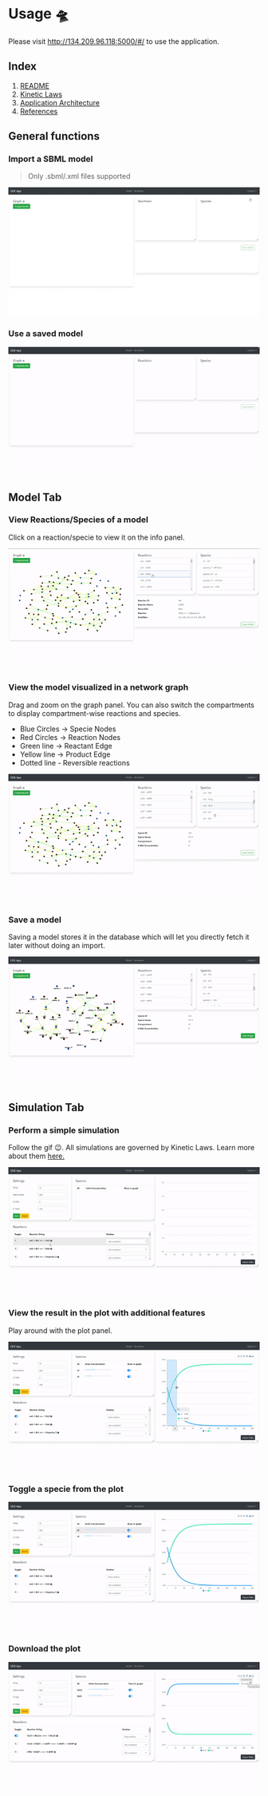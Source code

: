 # Usage 🛸

Please visit http://134.209.96.118:5000/#/ to use the application.

## Index

1. [README](../README.md)
2. [Kinetic Laws](kinetic-laws.md)
3. [Application Architecture](architecture.md)
4. [References](references.md)

## General functions

### Import a SBML model

> Only .sbml/.xml files supported

![Import Model Demo](assets/demo-import-model.gif)

### Use a saved model

![Saved Models Demo](assets/demo-saved-models.gif)

## Model Tab

### View Reactions/Species of a model

Click on a reaction/specie to view it on the info panel.

![View Reaction/Specie Demo](assets/demo-view-reaction-specie.gif)

### View the model visualized in a network graph

Drag and zoom on the graph panel. You can also switch the compartments to display compartment-wise reactions and species.

- Blue Circles -> Specie Nodes
- Red Circles -> Reaction Nodes
- Green line -> Reactant Edge
- Yellow line -> Product Edge
- Dotted line - Reversible reactions

![Graph Demo](assets/demo-graph.gif)

### Save a model

Saving a model stores it in the database which will let you directly fetch it later without doing an import.

![Save Model Demo](assets/demo-save-model.gif)

## Simulation Tab

### Perform a simple simulation

Follow the gif 😉. All simulations are governed by Kinetic Laws. Learn more about them [here.](kinetic-laws.md)

![Simulate Demo](assets/demo-simulate.gif)

### View the result in the plot with additional features

Play around with the plot panel.

![Plot Demo](assets/demo-plot-tools.gif)

### Toggle a specie from the plot

![Toggle Demo](assets/demo-toggle-specie.gif)

### Download the plot

![Download Demo](assets/demo-download-plot.gif)
